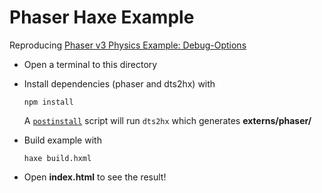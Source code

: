 # Phaser Haxe Example

Reproducing [Phaser v3 Physics Example: Debug-Options](https://phaser.io/examples/v3/view/physics/matterjs/debug-options)

- Open a terminal to this directory
- Install dependencies (phaser and dts2hx) with

	`npm install`

	A [`postinstall`](https://docs.npmjs.com/misc/scripts#examples) script will run `dts2hx` which generates **externs/phaser/**
- Build example with

	`haxe build.hxml`
- Open **index.html** to see the result!
